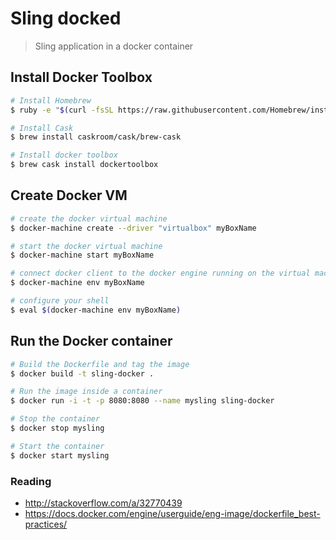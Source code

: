 Sling docked
============

> Sling application in a docker container


## Install Docker Toolbox

```bash
# Install Homebrew
$ ruby -e "$(curl -fsSL https://raw.githubusercontent.com/Homebrew/install/master/install)"

# Install Cask
$ brew install caskroom/cask/brew-cask

# Install docker toolbox
$ brew cask install dockertoolbox
```

## Create Docker VM

```bash
# create the docker virtual machine
$ docker-machine create --driver "virtualbox" myBoxName

# start the docker virtual machine
$ docker-machine start myBoxName

# connect docker client to the docker engine running on the virtual machine
$ docker-machine env myBoxName

# configure your shell
$ eval $(docker-machine env myBoxName)
```

## Run the Docker container

```bash
# Build the Dockerfile and tag the image
$ docker build -t sling-docker .

# Run the image inside a container
$ docker run -i -t -p 8080:8080 --name mysling sling-docker

# Stop the container
$ docker stop mysling

# Start the container
$ docker start mysling

```



### Reading

- http://stackoverflow.com/a/32770439
- https://docs.docker.com/engine/userguide/eng-image/dockerfile_best-practices/
